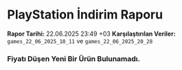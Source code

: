 # PlayStation İndirim Raporu

**Rapor Tarihi:** 22.06.2025 23:49 +03
**Karşılaştırılan Veriler:** `games_22_06_2025_10_11` ve `games_22_06_2025_20_28`

### Fiyatı Düşen Yeni Bir Ürün Bulunamadı.

